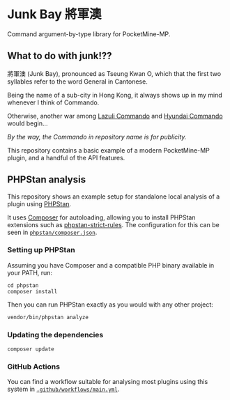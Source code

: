 # Junk Bay 將軍澳
Command argument-by-type library for PocketMine-MP.
## What to do with junk!??
將軍澳 (Junk Bay), pronounced as Tseung Kwan O, which that the first two syllables refer to the word General in Cantonese.

Being the name of a sub-city in Hong Kong, it always
shows up in my mind whenever I think of
Commando.

Otherwise, another war among [Lazuli Commando](https://youtu.be/cDdRFj3MBIs) and [Hyundai Commando](https://github.com/keopiwauyu/HyundaiCommando) would begin...

*By the way, the Commando in repository name is for publicity.*

This repository contains a basic example of a modern PocketMine-MP plugin, and a handful of the API features.

## PHPStan analysis
This repository shows an example setup for standalone local analysis of a plugin using [PHPStan](https://phpstan.org).

It uses [Composer](https://getcomposer.org) for autoloading, allowing you to install PHPStan extensions such as [phpstan-strict-rules](https://github.com/phpstan/phpstan-strict-rules). The configuration for this can be seen in [`phpstan/composer.json`](/phpstan/composer.json).

### Setting up PHPStan
Assuming you have Composer and a compatible PHP binary available in your PATH, run:
```
cd phpstan
composer install
```

Then you can run PHPStan exactly as you would with any other project:
```
vendor/bin/phpstan analyze
```

### Updating the dependencies
```
composer update
```

### GitHub Actions
You can find a workflow suitable for analysing most plugins using this system in [`.github/workflows/main.yml`](/.github/workflows/main.yml).
